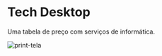 # Tech Desktop
Uma tabela de preço com serviços de informática.

![print-tela](https://user-images.githubusercontent.com/100879075/195648143-54dc3d23-dff5-4a1e-becc-ed4bee08fe64.PNG)
